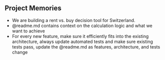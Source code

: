## Project Memories

- We are building a rent vs. buy decision tool for Switzerland.
- @readme.md contains context on the calculation logic and what we want to achieve
- For every new feature, make sure it efficiently fits into the existing architecture, always update automated tests and make sure existing tests pass, update the @readme.md as features, architecture, and tests change